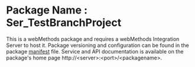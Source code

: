 # Package Name : Ser_TestBranchProject
This is a webMethods package and requires a webMethods Integration Server to host it. Package versioning and configuration can be found in the package [manifest](./Ser_TestBranchProject/manifest.v3) file. Service and API documentation is available on the package's home page http://&lt;server&gt;:&lt;port&gt;/&lt;packagename>.